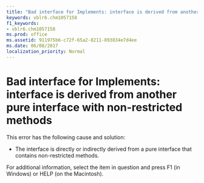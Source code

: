 ```yaml
---
title: "Bad interface for Implements: interface is derived from another pure interface with non-restricted methods"
keywords: vblr6.chm1057158
f1_keywords:
- vblr6.chm1057158
ms.prod: office
ms.assetid: 911975b6-c72f-65a2-8211-893834e7d4ee
ms.date: 06/08/2017
localization_priority: Normal
---
```



# Bad interface for Implements: interface is derived from another pure interface with non-restricted methods

This error has the following cause and solution:



- The interface is directly or indirectly derived from a pure interface that contains non-restricted methods.
    

For additional information, select the item in question and press F1 (in Windows) or HELP (on the Macintosh).

